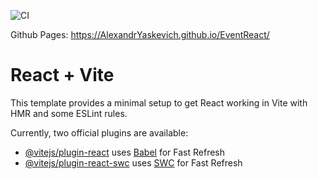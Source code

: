![CI](https://github.com/<AlexandrYaskevich>/<https://github.com/AlexandrYaskevich/EventReact>/actions/workflows/web.yml/badge.svg)


Github Pages: https://AlexandrYaskevich.github.io/EventReact/


# React + Vite

This template provides a minimal setup to get React working in Vite with HMR and some ESLint rules.

Currently, two official plugins are available:

- [@vitejs/plugin-react](https://github.com/vitejs/vite-plugin-react/blob/main/packages/plugin-react/README.md) uses [Babel](https://babeljs.io/) for Fast Refresh
- [@vitejs/plugin-react-swc](https://github.com/vitejs/vite-plugin-react-swc) uses [SWC](https://swc.rs/) for Fast Refresh
